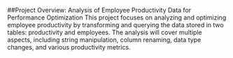 ##Project Overview: Analysis of Employee Productivity Data for Performance Optimization
This project focuses on analyzing and optimizing employee productivity by transforming and querying the data stored in two tables: productivity and employees. The analysis will cover multiple aspects, including string manipulation, column renaming, data type changes, and various productivity metrics.
